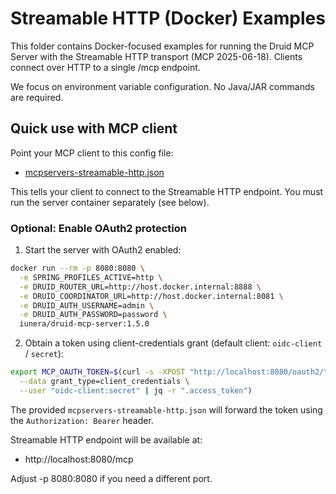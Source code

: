 # Streamable HTTP (Docker) Examples

This folder contains Docker-focused examples for running the Druid MCP Server with the Streamable HTTP transport (MCP 2025-06-18). Clients connect over HTTP to a single /mcp endpoint.

We focus on environment variable configuration. No Java/JAR commands are required.

## Quick use with MCP client

Point your MCP client to this config file:
- [mcpservers-streamable-http.json](mcpservers-streamable-http.json)

This tells your client to connect to the Streamable HTTP endpoint. You must run the server container separately (see below).

### Optional: Enable OAuth2 protection

1) Start the server with OAuth2 enabled:

```bash
docker run --rm -p 8080:8080 \
  -e SPRING_PROFILES_ACTIVE=http \
  -e DRUID_ROUTER_URL=http://host.docker.internal:8888 \
  -e DRUID_COORDINATOR_URL=http://host.docker.internal:8081 \
  -e DRUID_AUTH_USERNAME=admin \
  -e DRUID_AUTH_PASSWORD=password \
  iunera/druid-mcp-server:1.5.0
```

2) Obtain a token using client-credentials grant (default client: `oidc-client` / `secret`):

```bash
export MCP_OAUTH_TOKEN=$(curl -s -XPOST "http://localhost:8080/oauth2/token" \
  --data grant_type=client_credentials \
  --user "oidc-client:secret" | jq -r ".access_token")
```

The provided `mcpservers-streamable-http.json` will forward the token using the `Authorization: Bearer` header.

Streamable HTTP endpoint will be available at:
- http://localhost:8080/mcp

Adjust -p 8080:8080 if you need a different port.

